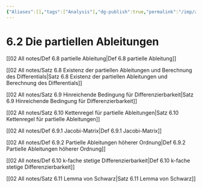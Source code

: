 ```yaml
---
{"Aliases":[],"tags":["Analysis"],"dg-publish":true,"permalink":"/imp/analysis-2/6-differentialrechnung-fuer-funktionen-mehrerer-reeller-variablen/6-2-die-partiellen-ableitungen/","dgHomeLink":true,"dgPassFrontmatter":true}
---
```


# 6.2 Die partiellen Ableitungen
[[02 All notes/Def 6.8 partielle Ableitung|Def 6.8 partielle Ableitung]]

[[02 All notes/Satz 6.8 Existenz der partiellen Ableitungen und Berechnung des Differentials|Satz 6.8 Existenz der partiellen Ableitungen und Berechnung des Differentials]]

[[02 All notes/Satz 6.9 Hinreichende Bedingung für Differenzierbarkeit|Satz 6.9 Hinreichende Bedingung für Differenzierbarkeit]]

[[02 All notes/Satz 6.10 Kettenregel für partielle Ableitungen|Satz 6.10 Kettenregel für partielle Ableitungen]]

[[02 All notes/Def 6.9.1 Jacobi-Matrix|Def 6.9.1 Jacobi-Matrix]]

[[02 All notes/Def 6.9.2 Partielle Ableitungen höherer Ordnung|Def 6.9.2 Partielle Ableitungen höherer Ordnung]]

[[02 All notes/Def 6.10 k-fache stetige Differenzierbarkeit|Def 6.10 k-fache stetige Differenzierbarkeit]]

[[02 All notes/Satz 6.11 Lemma von Schwarz|Satz 6.11 Lemma von Schwarz]]
